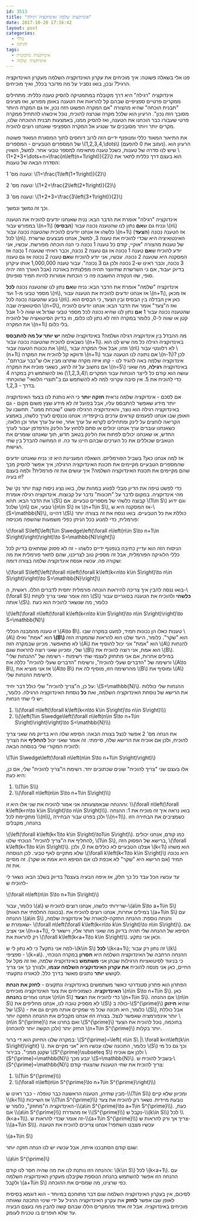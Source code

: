 ```yaml
---
id: 3513
title: "אינדוקציה שלמה ואינדוקציה רגילה"
date: 2017-10-20 17:16:42
layout: post
categories: 
  - כללי
  - לוגיקה
tags: 
  - אינדוקציה מתמטית
  - אינדוקציה שלמה
---
```

פנו אלי בשאלה פשוטה: איך מוכיחים את עקרון האינדוקציה השלמה מעקרון האינדוקציה הרגיל? ובכן, בואו נסביר על מה מדובר בכלל, ואיך מוכיחים.

אינדוקציה "רגילה" היא דרך מקובלת במתמטיקה להסיק טענה כללית: מתחילים ממקרים פרטיים ספציפיים שבהם קל להראות את הטענה באופן מפורש, ואז מציגים "תבנית הוכחה" שהיא מהצורה "אם המקרה הפשוט הזה נכון, אז גם המקרה היותר מסובך הזה נכון". הרעיון הוא שלכל מקרה שנרצה להוכיח, נוכל איכשהו להתחיל ממקרה פרטי שעבורו כבר הוכחנו את הטענה, ואז להסיק ממנו, באמצעות תבנית ההוכחה שלנו, מקרים יותר ויותר מסובכים עד שנגיע אל המקרה הספציפי שאנחנו רוצים להוכיח.

את התיאור המאוד כללי ומנופנף ידיים הזה לרוב דוחסים לתוך המסגרת המאוד פשוטה של המספרים הטבעיים - המספרים \\(1,2,3,4,\dots\\) (נעזוב את 0 להפעם). הרעיון הוא שיש לנו סדרה של טענות, כשכל טענה מתאימה למספר טבעי אחר. למשל, השווין \\(1+2+3+\dots+n=\frac{n\left(n+1\right)}{2}\\) הוא בעצם דרך כללית לתאר את הסדרה הבאה של טענות:

טענה מס' 1: \\(1=\frac{1\left(1+1\right)}{2}\\)

טענה מס' 2: \\(1+2=\frac{2\left(2+1\right)}{2}\\)

טענה מס' 3: \\(1+2+3=\frac{3\left(3+1\right)}{2}\\)

וכך זה נמשך ונמשך.

אינדוקציה "רגילה" אומרת את הדבר הבא: נניח שאנחנו יודעים להוכיח את הטענה במפורש עבור \\(n=1\\) (<strong>הבסיס</strong>) ונניח גם ש<strong>אם</strong> נתון לנו שהטענה נכונה עבור \\(n\\) כלשהו אז אנחנו יודעים להוכיח שהטענה נכונה עבור \\(n+1\\) (<strong>הצעד</strong>) אז הטענה נכונה לכל \\(n\\). האינטואיציה היא שכדי להוכיח את טענה 3, למשל, אנחנו מבצעים שרשרת של טענות מהצורה "אוקיי, קודם כל טענה 1 נכונה כי הנה הוכחה מפורשת. עכשיו, אני יודע להוכיח ש<strong>אם</strong> טענה 1 נכונה אז גם טענה 2 נכונה, וכבר ראיתי שטענה 1 נכונה אז המסקנה היא שטענה 2 נכונה. עכשיו, אני יודע להוכיח ש<strong>אם </strong>טענה 2 נכונה אז גם טענה 3 נכונה, וכבר ראינו ש-2 נכונה ולכן גם 3 נכונה". עבור טענה 1,000,000 אותו עיקרון בדיוק יעבוד, אם כי השרשרת שתיווצר תהיה מפלצתית באורכה (אבל האורך הזה יהיה סופי, שזו הנקודה החשובה פה כי הוכחות אמורות להיות תמיד סופיות).

אינדוקציה "שלמה" אומרת את הדבר הבא: נניח ש<strong>אם </strong>נתון לנו שהטענה נכונה <strong>לכל</strong> מספר טבעי מ-1 ועד \\(n\\), אז אנחנו יודעים להוכיח את הטענה עבור \\(n+1\\), אז מכאן נובע שהטענה נכונה לכל \\(n\\). כאן אין הבדלה בין הבסיס ובין הצעד, כי הבסיס הוא הסיטואציה שבה \\(n=0\\), ואז ה"צעד" אומר את הדבר הבא: אנחנו יודעים להוכיח שהטענה נכונה עבור 1 <strong>אם</strong> נתון לנו שהיא נכונה לכל מספר טבעי שגדול או שווה ל-1 אבל קטן או שווה ל-0, כלומר במקרה הזה לא נתון לנו כלום, וזו בדיוק הסיטואציה של להוכיח את המקרה \\(n=1\\) בלי כלום.

מה ההבדל בין אינדוקציה רגילה ושלמה? באינדוקציה שלמה <strong>יש יותר על מה להתבסס</strong> כשבאים להוכיח שהטענה נכונה עבור \\(n+1\\). באינדוקציה רגילה כל מה שיש לנו הוא את נכונות הטענה עבור \\(n\\), וזהו; אבל אולי המקרה עבור \\(n\\) לא רלוונטי עבור \\(n+1\\) ודווקא קל להוכיח את המקרה \\(n+1\\) אם נתונה לנו הטענה עבור \\(n-1\\)? לכן אינדוקציה שלמה באה להגיד לנו - קחו איזה מקרה שתרצו מבין אלו ש"כבר עברתם". אם נחשוב על זה לרגע, כשאני מוכיח את המקרה \\(n=5\\) באינדוקציה <strong>רגילה</strong>, מה שאני עושה הוא קודם כל לייצר הוכחות עבור המקרים \\(1,2,3,4\\) ואז להשתמש רק במקרה 4 כדי להוכיח את 5. אין סיבה עקרוני למה לא להשתמש גם ב"תוצרי הלוואי" שהוכחתי בדרך - 1,2,3.

אם לסכם - אינדוקציה שלמה נראית <strong>חזקה יותר</strong> כי היא נותנת לנו בצעד האינדוקציה יותר מידע שאפשר להתבסס עליו, אבל בפועל זה לא מידע שצץ משום מקום - גם באינדוקציה רגילה הוא נוצר, והאינדוקציה הרגילה פשוט "שוכחת ממנו". תחשבו על האופן שבו אנחנו לפעמים קוראים ערכים בויקיפדיה: אנחנו נכנסים לערך כלשהו, באמצע הקריאה לוחצים על לינק ומתחילים לקרוא על ערך אחר, ואז על ערך אחר וכן הלאה; כשאנחנו עוברים ערך אנחנו יכולים או סתם ללחוץ על הלינק והדפדפן יעבור לערך החדש, או שאנחנו יכולים לפתוח את הלינק בטאב חדש, תוך שאנחנו שומרים את הטאבים שכוללים את כל הערכים שבהם היינו עד כה. זו המחשה להבדל בין שתי הגישות.

אז למה אנחנו כאן? בשביל הפורמליזם. השאלה המעניינת היא זו: נניח שאנחנו יודעים שהמספרים הטבעיים מקיימים את תכונת האינדוקציה הרגילה; איך אפשר להסיק מכך שהם מקיימים את תכונת האינדוקציה השלמה? איך עושים את זה פורמלית? ולמה בעצם זו בעיה?

כדי לפשט טיפה את הדיון מבלי לפגוע במהות שלו, בואו נציג ניסוח קצת יותר נקי של מהי אינדוקציה. במקום לדבר על "תכונות" נדבר על קבוצות. אינדוקציה רגילה אומרת את הדבר הבא: תהא \\(S\\) קבוצה כלשהי של מספרים טבעיים. אם \\(1\in S\\) וגם ידוע שלכל \\(n\\) טבעי, אם \\(n\in S\\) אז \\(n+1\in S\\), אז המסקנה היא ש-\\(S=\mathbb{N}\\), דהיינו \\(S\\) כוללת את כל הטבעיים. בואו ננסח את זה בצורה יותר פורמלית, כדי למנוע ככל הניתן כפלי משמעות שהשפה מכניסה:

\\(\forall S\left[\left(1\in S\wedge\left(\forall n\left(n\in S\to n+1\in S\right)\right)\right)\to S=\mathbb{N}\right]\\)

הניסוח הזה הוא עדיין כתיבה בנפנוף ידיים כלשהו - זה לא פסוק שמתאים בדיוק לכל כללי הלוגיקה הפורמלית, אבל זה מספיק טוב לצריכנו, שהם לתאר פורמלית את מה שקורה פה. עכשיו אנסח אינדוקציה שלמה בצורה דומה:

\\(\forall S\left[\left(\forall n\left(\forall k\left(k&lt;n\to k\in S\right)\to n\in S\right)\right)\to S=\mathbb{N}\right]\\)

בואו ננסה להבין איך צריכה להיראות הוכחה פורמלית יחסית לדברים הללו. ראשית, ה-\\(\forall S\\) הזה אומר שאני צריך לקחת \\(S\\) <strong>כלשהי</strong> ולהוכיח את הטענה בסוגריים עבור אותה \\(S\\). כלומר, מה שנשאר להוכיח הוא כעת

\\(\left(\forall n\left(\forall k\left(k&lt;n\to k\in S\right)\to n\in S\right)\right)\to S=\mathbb{N}\\)

זו טענה מהמבנה הכללי \\(A\to B\\). טענות כאלו הן נכונות תמיד, למעט במקרה שבו \\(A\\) הוא "אמת" ואילו <strong>\\(B\\) </strong>הוא "שקר". כלומר, היעד שלנו הוא להראות שהמקרה הזה לא מתאפשר. מכיוון שבמקרה הזה \\(A\\) הוא "אמת" אני יכול להוסיף את \\(A\\) להנחות שלי, ומכיוון שאני רוצה להראות שגם \\(B\\) הוא אמת, אני רוצה להוכיח את \\(B\\). במילים אחרות, אם אני מתחזק לעצמי שתי רשימות - רשימה של "ההנחות שלי" ורשימה של "הדברים שעלי להוכיח", ורשימת "הדברים שעלי להוכיח" כללה את \\(A\to B\\), אז אני מוציא את \\(A\to B\\) מהרשימה הזו, מוסיף לה את \\(B\\) ומוסיף את \\(A\\) לרשימת ההנחות שלי.

על כן, ה"צריך להוכיח" שלי כולל דבר יחיד: \\(S=\mathbb{N}\\). ההנחות שלי כוללות את הרישא של נוסחת האינדוקציה השלמה, ואת <strong>כל</strong> נוסחת האינדוקציה הרגילה. כלומר, יש לי שתי הנחות:
<ol>
	<li>\\(\forall n\left(\forall k\left(k&lt;n\to k\in S\right)\to n\in S\right)\\)</li>
	<li>\\(\left(1\in S\wedge\left(\forall n\left(n\in S\to n+1\in S\right)\right)\right)\to S=\mathbb{N}\\)</li>
</ol>
את הנחה מס' 2 אפשר לנצל בצורה הבאה: הסיפא שלה היא בדיוק מה שאני צריך להוכיח, ולכן אם אוכיח את הרישא שלה, סיימתי. זה אומר שאני יכול <strong>להחליף</strong> את הצריך להוכיח המקורי שלי בנוסחה הבאה:

\\(1\in S\wedge\left(\forall n\left(n\in S\to n+1\in S\right)\right)\\)

אלו בעצם שני "צריך להוכיח" שונים שכתובים יחד. רשימת ה"צריך להוכיח" שלי, אם כן, היא כעת:
<ol>
	<li>\\(1\in S\\)</li>
	<li>\\(\forall n\left(n\in S\to n+1\in S\right)\\)</li>
</ol>
וההנחה שבאמצעותה אני אמור להוכיח את שני אלו היא זו: \\(\forall n\left(\forall k\left(k&lt;n\to k\in S\right)\to n\in S\right)\\). בואו נראה איך זה מוכיח את 1: ההנחה מתקיימת לכל \\(n\\), ולכן בפרט עבור הבחירה \\(n=1\\). כשמציבים את הבחירה הזו בהנחה, מקבלים

\\(\left(\forall k\left(k&lt;1\to k\in S\right)\to1\in S\right)\\). כמו קודם, אנחנו יכולים להחליף את ה"צריך להוכיח" הנוכחי שלנו, \\(1\in S\\), ברישא של הפסוק הזה, \\(\forall k\left(k&lt;1\to k\in S\right)\\). אצלנו הטבעיים לא כוללים את 0, ולכן \\(k&lt;1\\) הוא משהו שלא מתקיים לאף טבעי. לכן הנוסחה \\(\forall k\left(k&lt;1\to k\in S\right)\\) היא נכונה תמיד (אם הרישא היא "שקר" לא אכפת לנו אם הסיפא היא אמת או שקר). זה מסיים את זה.

עד עכשיו הכל עבד כל כך חלק, אז איפה הבעיה בעצם? בדיוק בשלב הבא: נשאר לי להוכיח ש-

\\(\forall n\left(n\in S\to n+1\in S\right)\\)

כלומר, עבור \\(a\\) שרירותי כלשהו, אנחנו רוצים להוכיח ש-\\(a\in S\to a+1\in S\\) (בכוונה החלפתי את האות). במילים אחרות, אנחנו רוצים להוכיח את \\(a+1\in S\\) עם ההנחה \\(a\in S\\) והנחה נוספת: ההנחה החזקה-לכאורה של אינדוקציה שלמה, שאומרת ש- \\(\forall n\left(\forall k\left(k&lt;n\to k\in S\right)\to n\in S\right)\\). אם אני אציב \\(n=a+1\\), הסיפא של ההנחה שלי תהיה בדיוק מה שאני חותר אליו, ויישאר לי רק להראות את \\(\forall k\left(k&lt;a+1\to k\in S\right)\\). וכאן אני נתקע.

למה אני נתקע? כי לא נתון לי ש-\\(k\in S\\) <strong>לכל</strong> \\(k&lt;a+1\\); זה נתון רק עבור \\(k\\) ספציפי - \\(k=a\\). ההנחה הרחבה של האינדוקציה השלמה היא <strong>חסרון</strong> במקרה הנוכחי, כי בניגוד לסיטואציות הרגילות שבהן אני <strong>משתמש</strong> באינדוקציה שלמה, ואז זה מקל על החיים, כאן אני מנסה להוכיח <strong>את עקרון האינדוקציה השלמה עצמו</strong>, ולצורך כך אני צריך לקושש <strong>יותר</strong> נתונים מאשר בדרך כלל. לכאורה נתקעתי.

הפתרון הוא פתרון סטנדרטי כאשר משתמשים באינדוקציה ונתקעים - <strong>לחזק את הנחת האינדוקציה</strong>. כשמוכיחים את צעד האינדוקציה מוכיחים \\(n\in S\to n+1\in S\\). כאן אנחנו נעזרים ב<strong>הנחה</strong> \\(n\in S\\) כדי להוכיח את ה<strong>צעד</strong> \\(n+1\in S\\). אם ההנחה \\(n\in S\\) לא מספיק טובה לנו, אנחנו מחליפים את \\(S\\) כולה ב-\\(S^{\prime}\\) שהיא <strong>חיזוק</strong> של \\(S\\) - כלומר, היא תכונה שכל מי שמקיים אותה מקיים גם את \\(S\\), אבל כוללת יותר אינפורמציה שאפשר לנצל. בצורה הזו אנחנו מקבלים את ההנחה החזקה יותר \\(n\in S^{\prime}\\) ואם בחרנו את \\(S^{\prime}\\) בחוכמה, נוכל להוכיח את הצעד החזק יותר (ולכן הקשה יותר להוכחה) \\(n+1\in S^{\prime}\\) יותר בקלות.

במקרה שלנו החיזוק הוא די ברור: \\(S^{\prime}=\left\{ n\in S\ |\ \forall k&lt;n\left(k\in S\right)\right\} \\). כלומר, התכונה שלנו עכשיו היא "אני מקיים את \\(S\\) וכך גם כל מי שקטן ממני". בבירור \\(S^{\prime}\subseteq S\\) ולכן אם אוכיח \\(S^{\prime}=\mathbb{N}\\) ינבע מכך \\(S=\mathbb{N}\\). בשביל להוכיח ש-ּ\\(S^{\prime}=\mathbb{N}\\) צריך להוכיח את שתי הטענות שהצגתי קודם:
<ol>
	<li>\\(1\in S^{\prime}\\)</li>
	<li>\\(\forall n\left(n\in S^{\prime}\to n+1\in S^{\prime}\right)\\)</li>
</ol>
מבין שתיהן, הטענה הראשונה כבר טופלה - כבר ראינו ש-\\(1\in S\\) ומכיוון שלא קיים \\(k&lt;1\\) אז השייכות \\(1\in S^{\prime}\\) נובעת מיידית. נשאר רק להוכיח את צעד האינדוקציה ה"מחוזק", כלומר ש-\\(a\in S^{\prime}\to a+1\in S^{\prime}\\). כעת, אם \\(a\in S^{\prime}\\) אז מהגדרת \\(S^{\prime}\\) נקבל ש-\\(k\in S\\) לכל \\(k&lt;a+1\\). זה אומר שכדי להראות ש-\\(a+1\in S^{\prime}\\) צריך אך ורק להראות ש-\\(a+1\in S\\). עכשיו מצבנו השתפר! אנחנו צריכים להוכיח את הטענה

\\(a+1\in S\\)

שגם קודם הסתבכנו איתה, אבל עכשיו יש לנו הנחה חזקה יותר:

\\(a\in S^{\prime}\\)

וההנחה הזו נותנת לנו את מה שהיה חסר לנו קודם: \\(k\in S\\) לכל \\(k&lt;a+1\\). עם ההנחה הזו אפשר להשתמש בהנחה הנוספת שקיבלנו מעקרון האינדוקציה השלמה ולקבל \\(a+1\in S\\) כפי שרצינו, מה שמסיים את ההוכחה.

לסיכום, אין בעקרון האינדוקציה השלמה שום דבר מתוחכם במיוחד - הוא דוגמא בסיסית לאופן שבו אפשר <strong>לחזק</strong> את עקרון האינדוקציה הרגיל על ידי שינוי התכונה שאותה מוכיחים באינדוקציה. אבל זה אחד מהמקרים הללו שבהם קשה להבין מה בעצם הבעיה עד שלא חופרים בו טכנית לעומק.
